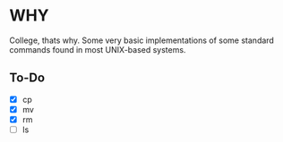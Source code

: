 # WHY

College, thats why. Some very basic implementations of some standard commands found in most UNIX-based systems.

## To-Do

- [X] cp
- [X] mv
- [X] rm
- [ ] ls
